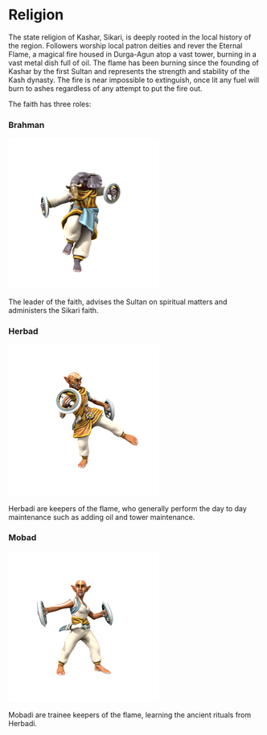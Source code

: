# Religion
The state religion of Kashar, Sikari, is deeply rooted in the local history of the region. Followers worship local patron deities and rever the Eternal Flame, a magical fire housed in Durga-Agun atop a vast tower, burning in a vast metal dish full of oil. The flame has been burning since the founding of Kashar by the first Sultan and represents the strength and stability of the Kash dynasty. The fire is near impossible to extinguish, once lit any fuel will burn to ashes regardless of any attempt to put the fire out.

The faith has three roles:

### Brahman

![img](brahman.png)

The leader of the faith, advises the Sultan on spiritual matters and administers the Sikari faith.

### Herbad

![img](herbad.png)

Herbadi are keepers of the flame, who generally perform the day to day maintenance such as adding oil and tower maintenance.

### Mobad

![img](mobad.png)

Mobadi are trainee keepers of the flame, learning the ancient rituals from Herbadi.